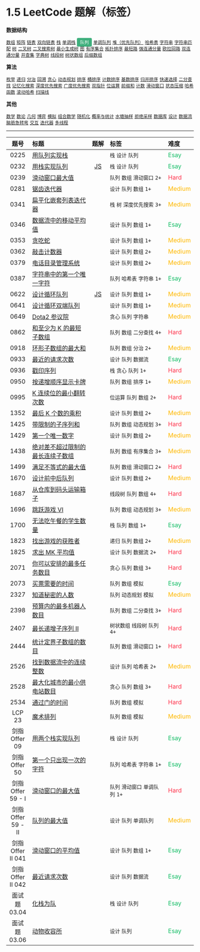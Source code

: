 # 1.5 LeetCode 题解（标签）

**数据结构**

[`数组`](../solution/array.md)
[`矩阵`](../solution/matrix.md)
[`链表`](../solution/linked-list.md)
[`双向链表`](../solution/doubly-linked-list.md)
[`栈`](../solution/stack.md)
[`单调栈`](../solution/monotonic-stack.md)
<span class="blue">队列</span>
[`单调队列`](../solution/monotonic-queue.md)
[`堆（优先队列）`](../solution/heap-priority-queue.md)
[`哈希表`](../solution/hash-table.md)
[`字符串`](../solution/string.md)
[`字符串匹配`](../solution/string-matching.md)
[`树`](../solution/tree.md)
[`二叉树`](../solution/binary-tree.md)
[`二叉搜索树`](../solution/binary-search-tree.md)
[`最小生成树`](../solution/minimum-spanning-tree.md)
[`图`](../solution/graph.md)
[`有序集合`](../solution/ordered-set.md)
[`拓扑排序`](../solution/topological-sort.md)
[`最短路`](../solution/shortest-path.md)
[`强连通分量`](../solution/strongly-connected-components.md)
[`欧拉回路`](../solution/eulerian-circuit.md)
[`双连通分量`](../solution/biconnected-components.md)
[`并查集`](../solution/disjoint-set-union.md)
[`字典树`](../solution/trie.md)
[`线段树`](../solution/segment-tree.md)
[`树状数组`](../solution/fenwick-tree.md)
[`后缀数组`](../solution/suffix-array.md)

**算法**

[`枚举`](../solution/enumeration.md)
[`递归`](../solution/recursion.md)
[`分治`](../solution/divide-and-conquer.md)
[`回溯`](../solution/backtracking.md)
[`贪心`](../solution/greedy.md)
[`动态规划`](../solution/dynamic-programming.md)
[`排序`](../solution/sorting.md)
[`桶排序`](../solution/bucket-sort.md)
[`计数排序`](../solution/counting-sort.md)
[`基数排序`](../solution/radix-sort.md)
[`归并排序`](../solution/merge-sort.md)
[`快速选择`](../solution/quick-select.md)
[`二分查找`](../solution/binary-search.md)
[`记忆化搜索`](../solution/memoization.md)
[`深度优先搜索`](../solution/depth-first-search.md)
[`广度优先搜索`](../solution/breadth-first-search.md)
[`双指针`](../solution/two-pointers.md)
[`位运算`](../solution/bit-manipulation.md)
[`前缀和`](../solution/prefix-sum.md)
[`计数`](../solution/counting.md)
[`滑动窗口`](../solution/sliding-window.md)
[`状态压缩`](../solution/state-compression.md)
[`哈希函数`](../solution/hash-function.md)
[`滚动哈希`](../solution/rolling-hash.md)
[`扫描线`](../solution/sweep-line.md)

**其他**

[`数学`](../solution/mathematics.md)
[`数论`](../solution/number-theory.md)
[`几何`](../solution/geometry.md)
[`博弈`](../solution/game-theory.md)
[`模拟`](../solution/simulation.md)
[`组合数学`](../solution/combinatorics.md)
[`随机化`](../solution/randomized-algorithms.md)
[`概率与统计`](../solution/probability-and-statistics.md)
[`水塘抽样`](../solution/reservoir-sampling.md)
[`拒绝采样`](../solution/rejection-sampling.md)
[`数据库`](../solution/database.md)
[`设计`](../solution/design.md)
[`数据流`](../solution/data-streams.md)
[`脑筋急转弯`](../solution/brain-teasers.md)
[`交互`](../solution/interaction.md)
[`迭代器`](../solution/iterators.md)
[`多线程`](../solution/multithreading.md)

<style>
.blue {
    background-color: #3eaf7c;
    padding: 0.25rem 0.5rem;
    margin: 0;
    font-size: 0.85em;
    border-radius: 3px;
    color: white;
    font-weight: 500;
}
table th:first-of-type { width: 10%; }
table th:nth-of-type(2) { width: 35%; }
table th:nth-of-type(3) { width: 10%; }
table th:nth-of-type(4) { width: 35%; }
table th:nth-of-type(5) { width: 10%; }
</style>


---

| 题号 | 标题 | 题解 | 标签 | 难度 |
| :------: | :------ | :------: | :------ | :------ |
| 0225 | [用队列实现栈](https://leetcode.com/problems/implement-stack-using-queues/) |  | `栈` `设计` `队列` | <font color=#15bd66>Esay</font> |
| 0232 | [用栈实现队列](https://leetcode.com/problems/implement-queue-using-stacks/) | [JS](https://2xiao.github.io/leetcode-js/leetcode/problem/0232) | `栈` `设计` `队列` | <font color=#15bd66>Esay</font> |
| 0239 | [滑动窗口最大值](https://leetcode.com/problems/sliding-window-maximum/) |  | `队列` `数组` `滑动窗口` `2+` | <font color=#ff334b>Hard</font> |
| 0281 | [锯齿迭代器](https://leetcode.com/problems/zigzag-iterator/) |  | `设计` `队列` `数组` `1+` | <font color=#ffb800>Medium</font> |
| 0341 | [扁平化嵌套列表迭代器](https://leetcode.com/problems/flatten-nested-list-iterator/) |  | `栈` `树` `深度优先搜索` `3+` | <font color=#ffb800>Medium</font> |
| 0346 | [数据流中的移动平均值](https://leetcode.com/problems/moving-average-from-data-stream/) |  | `设计` `队列` `数组` `1+` | <font color=#15bd66>Esay</font> |
| 0353 | [贪吃蛇](https://leetcode.com/problems/design-snake-game/) |  | `设计` `队列` `数组` `1+` | <font color=#ffb800>Medium</font> |
| 0362 | [敲击计数器](https://leetcode.com/problems/design-hit-counter/) |  | `设计` `队列` `数组` `2+` | <font color=#ffb800>Medium</font> |
| 0379 | [电话目录管理系统](https://leetcode.com/problems/design-phone-directory/) |  | `设计` `队列` `数组` `2+` | <font color=#ffb800>Medium</font> |
| 0387 | [字符串中的第一个唯一字符](https://leetcode.com/problems/first-unique-character-in-a-string/) |  | `队列` `哈希表` `字符串` `1+` | <font color=#15bd66>Esay</font> |
| 0622 | [设计循环队列](https://leetcode.com/problems/design-circular-queue/) | [JS](https://2xiao.github.io/leetcode-js/leetcode/problem/0622) | `设计` `队列` `数组` `1+` | <font color=#ffb800>Medium</font> |
| 0641 | [设计循环双端队列](https://leetcode.com/problems/design-circular-deque/) |  | `设计` `队列` `数组` `1+` | <font color=#ffb800>Medium</font> |
| 0649 | [Dota2 参议院](https://leetcode.com/problems/dota2-senate/) |  | `贪心` `队列` `字符串` | <font color=#ffb800>Medium</font> |
| 0862 | [和至少为 K 的最短子数组](https://leetcode.com/problems/shortest-subarray-with-sum-at-least-k/) |  | `队列` `数组` `二分查找` `4+` | <font color=#ff334b>Hard</font> |
| 0918 | [环形子数组的最大和](https://leetcode.com/problems/maximum-sum-circular-subarray/) |  | `队列` `数组` `分治` `2+` | <font color=#ffb800>Medium</font> |
| 0933 | [最近的请求次数](https://leetcode.com/problems/number-of-recent-calls/) |  | `设计` `队列` `数据流` | <font color=#15bd66>Esay</font> |
| 0936 | [戳印序列](https://leetcode.com/problems/stamping-the-sequence/) |  | `栈` `贪心` `队列` `1+` | <font color=#ff334b>Hard</font> |
| 0950 | [按递增顺序显示卡牌](https://leetcode.com/problems/reveal-cards-in-increasing-order/) |  | `队列` `数组` `排序` `1+` | <font color=#ffb800>Medium</font> |
| 0995 | [K 连续位的最小翻转次数](https://leetcode.com/problems/minimum-number-of-k-consecutive-bit-flips/) |  | `位运算` `队列` `数组` `2+` | <font color=#ff334b>Hard</font> |
| 1352 | [最后 K 个数的乘积](https://leetcode.com/problems/product-of-the-last-k-numbers/) |  | `设计` `队列` `数组` `2+` | <font color=#ffb800>Medium</font> |
| 1425 | [带限制的子序列和](https://leetcode.com/problems/constrained-subsequence-sum/) |  | `队列` `数组` `动态规划` `3+` | <font color=#ff334b>Hard</font> |
| 1429 | [第一个唯一数字](https://leetcode.com/problems/first-unique-number/) |  | `设计` `队列` `数组` `2+` | <font color=#ffb800>Medium</font> |
| 1438 | [绝对差不超过限制的最长连续子数组](https://leetcode.com/problems/longest-continuous-subarray-with-absolute-diff-less-than-or-equal-to-limit/) |  | `队列` `数组` `有序集合` `3+` | <font color=#ffb800>Medium</font> |
| 1499 | [满足不等式的最大值](https://leetcode.com/problems/max-value-of-equation/) |  | `队列` `数组` `滑动窗口` `2+` | <font color=#ff334b>Hard</font> |
| 1670 | [设计前中后队列](https://leetcode.com/problems/design-front-middle-back-queue/) |  | `设计` `队列` `数组` `2+` | <font color=#ffb800>Medium</font> |
| 1687 | [从仓库到码头运输箱子](https://leetcode.com/problems/delivering-boxes-from-storage-to-ports/) |  | `线段树` `队列` `数组` `4+` | <font color=#ff334b>Hard</font> |
| 1696 | [跳跃游戏 VI](https://leetcode.com/problems/jump-game-vi/) |  | `队列` `数组` `动态规划` `3+` | <font color=#ffb800>Medium</font> |
| 1700 | [无法吃午餐的学生数量](https://leetcode.com/problems/number-of-students-unable-to-eat-lunch/) |  | `栈` `队列` `数组` `1+` | <font color=#15bd66>Esay</font> |
| 1823 | [找出游戏的获胜者](https://leetcode.com/problems/find-the-winner-of-the-circular-game/) |  | `递归` `队列` `数组` `2+` | <font color=#ffb800>Medium</font> |
| 1825 | [求出 MK 平均值](https://leetcode.com/problems/finding-mk-average/) |  | `设计` `队列` `数据流` `2+` | <font color=#ff334b>Hard</font> |
| 2071 | [你可以安排的最多任务数目](https://leetcode.com/problems/maximum-number-of-tasks-you-can-assign/) |  | `贪心` `队列` `数组` `3+` | <font color=#ff334b>Hard</font> |
| 2073 | [买票需要的时间](https://leetcode.com/problems/time-needed-to-buy-tickets/) |  | `队列` `数组` `模拟` | <font color=#15bd66>Esay</font> |
| 2327 | [知道秘密的人数](https://leetcode.com/problems/number-of-people-aware-of-a-secret/) |  | `队列` `动态规划` `模拟` | <font color=#ffb800>Medium</font> |
| 2398 | [预算内的最多机器人数目](https://leetcode.com/problems/maximum-number-of-robots-within-budget/) |  | `队列` `数组` `二分查找` `3+` | <font color=#ff334b>Hard</font> |
| 2407 | [最长递增子序列 II](https://leetcode.com/problems/longest-increasing-subsequence-ii/) |  | `树状数组` `线段树` `队列` `4+` | <font color=#ff334b>Hard</font> |
| 2444 | [统计定界子数组的数目](https://leetcode.com/problems/count-subarrays-with-fixed-bounds/) |  | `队列` `数组` `滑动窗口` `1+` | <font color=#ff334b>Hard</font> |
| 2526 | [找到数据流中的连续整数](https://leetcode.com/problems/find-consecutive-integers-from-a-data-stream/) |  | `设计` `队列` `哈希表` `2+` | <font color=#ffb800>Medium</font> |
| 2528 | [最大化城市的最小供电站数目](https://leetcode.com/problems/maximize-the-minimum-powered-city/) |  | `贪心` `队列` `数组` `3+` | <font color=#ff334b>Hard</font> |
| 2534 | [通过门的时间](https://leetcode.com/problems/time-taken-to-cross-the-door/) |  | `队列` `数组` `模拟` | <font color=#ff334b>Hard</font> |
| LCP 23 | [魔术排列](https://leetcode.cn/problems/er94lq/) |  | `队列` `数组` `模拟` | <font color=#ffb800>Medium</font> |
| 剑指 Offer 09 | [用两个栈实现队列](https://leetcode.cn/problems/yong-liang-ge-zhan-shi-xian-dui-lie-lcof/) |  | `栈` `设计` `队列` | <font color=#15bd66>Esay</font> |
| 剑指 Offer 50 | [第一个只出现一次的字符](https://leetcode.cn/problems/di-yi-ge-zhi-chu-xian-yi-ci-de-zi-fu-lcof/) |  | `队列` `哈希表` `字符串` `1+` | <font color=#15bd66>Esay</font> |
| 剑指 Offer 59 - I | [滑动窗口的最大值](https://leetcode.cn/problems/hua-dong-chuang-kou-de-zui-da-zhi-lcof/) |  | `队列` `滑动窗口` `单调队列` `1+` | <font color=#ff334b>Hard</font> |
| 剑指 Offer 59 - II | [队列的最大值](https://leetcode.cn/problems/dui-lie-de-zui-da-zhi-lcof/) |  | `设计` `队列` `单调队列` | <font color=#ffb800>Medium</font> |
| 剑指 Offer II 041 | [滑动窗口的平均值](https://leetcode.cn/problems/qIsx9U/) |  | `设计` `队列` `数组` `1+` | <font color=#15bd66>Esay</font> |
| 剑指 Offer II 042 | [最近请求次数](https://leetcode.cn/problems/H8086Q/) |  | `设计` `队列` `数据流` | <font color=#15bd66>Esay</font> |
| 面试题 03.04 | [化栈为队](https://leetcode.cn/problems/implement-queue-using-stacks-lcci/) |  | `栈` `设计` `队列` | <font color=#15bd66>Esay</font> |
| 面试题 03.06 | [动物收容所](https://leetcode.cn/problems/animal-shelter-lcci/) |  | `设计` `队列` | <font color=#15bd66>Esay</font> |